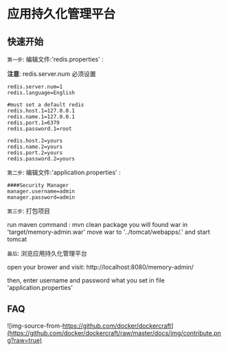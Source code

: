 # 应用持久化管理平台

##  快速开始

`第一步`: 编辑文件:'redis.properties' :

**注意**: redis.server.num 必须设置

```
redis.server.num=1
redis.language=English

#must set a default redis
redis.host.1=127.0.0.1
redis.name.1=127.0.0.1
redis.port.1=6379
redis.password.1=root

redis.host.2=yours
redis.name.2=yours
redis.port.2=yours
redis.password.2=yours
```

`第二步`: 编辑文件:'application.properties' :

```
####Security Manager
manager.username=admin
manager.password=admin
```

`第三步`: 打包项目

run maven command : mvn clean package
you will found war in 'target/memory-admin.war'
move war to '../tomcat/webapps/.' and start tomcat 

`最后`: 浏览应用持久化管理平台

open your brower and visit: http://localhost:8080/memory-admin/

then, enter username and password what you set in file 'application.properties'

##  FAQ

![img-source-from-https://github.com/docker/dockercraft](https://github.com/docker/dockercraft/raw/master/docs/img/contribute.png?raw=true)
